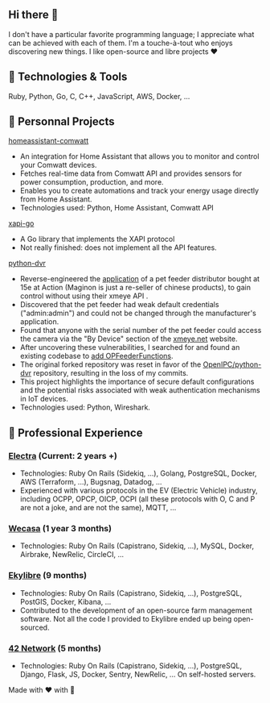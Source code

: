 ## Hi there 👋

I don't have a particular favorite programming language; I appreciate what can be achieved with each of them. I'm a touche-à-tout who enjoys discovering new things.
I like open-source and libre projects ❤️

## 🔧 Technologies & Tools
Ruby, Python, Go, C, C++, JavaScript, AWS, Docker, ...

## 🚀 Personnal Projects 

[homeassistant-comwatt](https://github.com/MateoGreil/homeassistant-comwatt)
- An integration for Home Assistant that allows you to monitor and control your Comwatt devices.
- Fetches real-time data from Comwatt API and provides sensors for power consumption, production, and more.
- Enables you to create automations and track your energy usage directly from Home Assistant.
- Technologies used: Python, Home Assistant, Comwatt API

[xapi-go](https://github.com/mateoGreil/xapi-go)
- A Go library that implements the XAPI protocol
- Not really finished: does not implement all the API features.

[python-dvr](https://github.com/MateoGreil/python-dvr)
- Reverse-engineered the [application](https://apps.apple.com/fr/app/maginon-afs-1/id1438744569?l=en) of a pet feeder distributor bought at 15e at Action (Maginon is just a re-seller of chinese products), to gain control without using their xmeye API .
- Discovered that the pet feeder had weak default credentials ("admin:admin") and could not be changed through the manufacturer's application.
- Found that anyone with the serial number of the pet feeder could access the camera via the "By Device" section of the [xmeye.net](https://www.xmeye.net/index) website.
- After uncovering these vulnerabilities, I searched for and found an existing codebase to [add OPFeederFunctions](https://github.com/MateoGreil/python-dvr/pull/1).
- The original forked repository was reset in favor of the [OpenIPC/python-dvr](https://github.com/OpenIPC/python-dvr) repository, resulting in the loss of my commits.
- This project highlights the importance of secure default configurations and the potential risks associated with weak authentication mechanisms in IoT devices.
- Technologies used: Python, Wireshark.

## 💼 Professional Experience

### [Electra](https://github.com/Go-Electra/) (Current: 2 years +)
- Technologies: Ruby On Rails (Sidekiq, ...), Golang, PostgreSQL, Docker, AWS (Terraform, ...), Bugsnag, Datadog, ...
- Experienced with various protocols in the EV (Electric Vehicle) industry, including OCPP, OPCP, OICP, OCPI (all these protocols with O, C and P are not a joke, and are not the same), MQTT, ...

### [Wecasa](https://github.com/wecasa/) (1 year 3 months)
- Technologies: Ruby On Rails (Capistrano, Sidekiq, ...), MySQL, Docker, Airbrake, NewRelic, CircleCI, ...

### [Ekylibre](https://github.com/ekylibre/) (9 months)
- Technologies: Ruby On Rails (Capistrano, Sidekiq, ...), PostgreSQL, PostGIS, Docker, Kibana, ...
- Contributed to the development of an open-source farm management software. Not all the code I provided to Ekylibre ended up being open-sourced.

### [42 Network](https://github.com/topics/42network) (5 months)
- Technologies: Ruby On Rails (Capistrano, Sidekiq, ...), PostgreSQL, Django, Flask, JS, Docker, Sentry, NewRelic, ... On self-hosted servers.

Made with ❤️ with 🤖
